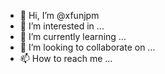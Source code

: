 - 👋 Hi, I’m @xfunjpm
- 👀 I’m interested in ...
- 🌱 I’m currently learning ...
- 💞️ I’m looking to collaborate on ...
- 📫 How to reach me ...

<!---
xfunjpm/xfunjpm is a ✨ special ✨ repository because its `README.md` (this file) appears on your GitHub profile.
You can click the Preview link to take a look at your changes.
--->
